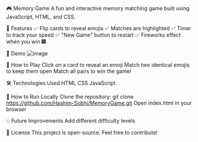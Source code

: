 🎮 Memory Game
A fun and interactive memory matching game built using JavaScript, HTML, and CSS.

🚀 Features
✅ Flip cards to reveal emojis
✅ Matches are highlighted
✅ Timer to track your speed
✅ "New Game" button to restart
✅ Fireworks effect when you win 🎆

📸 Demo
![image](https://github.com/user-attachments/assets/1b72821d-5b26-400b-a1f9-986a4b8255af)


🎯 How to Play
Click on a card to reveal an emoji
Match two identical emojis to keep them open
Match all pairs to win the game!

🛠️ Technologies Used
HTML
CSS
JavaScript

🔧 How to Run Locally
Clone the repository: git clone https://github.com/Hashim-Sobhi/MemoryGame.git
Open index.html in your browser

💡 Future Improvements
Add different difficulty levels

📜 License
This project is open-source. Feel free to contribute!
